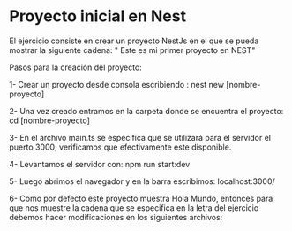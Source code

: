 # Proyecto inicial en Nest 
El ejercicio consiste en crear un proyecto NestJs en el que se pueda mostrar la siguiente cadena: " Este es mi primer proyecto en NEST"

Pasos para la creación del proyecto:

1- Crear un proyecto desde consola escribiendo : nest new [nombre-proyecto]

2- Una vez creado entramos en la carpeta donde se encuentra el proyecto: cd [nombre-proyecto]

3- En el archivo main.ts se especifica que se utilizará para el servidor el puerto 3000; verificamos que efectivamente este disponible.

4- Levantamos el servidor con: npm run start:dev

5- Luego abrimos el navegador y en la barra escribimos: localhost:3000/

6- Como por defecto este proyecto muestra Hola Mundo, entonces para que nos muestre la cadena que se especifica en la letra del 
ejercicio debemos hacer modificaciones en los siguientes archivos: 


